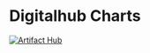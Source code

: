 # Digitalhub Charts

[![Artifact Hub](https://img.shields.io/endpoint?url=https://artifacthub.io/badge/repository/digitalhub)](https://artifacthub.io/packages/search?repo=digitalhub)
